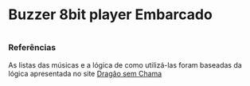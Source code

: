 # Buzzer 8bit player Embarcado




#
 
### Referências
As listas das músicas e a lógica de como utilizá-las foram baseadas da lógica apresentada no site [Dragão sem Chama](https://dragaosemchama.com/en/2019/02/songs-for-arduino/)


<!--stackedit_data:
eyJoaXN0b3J5IjpbLTExNzkxMDA5MzMsLTI5MjQyOTk5MywxMj
IyNjc3OTYzLDE4MDQ2NzIxMTEsMTc5MjIxMDQ4MF19
-->